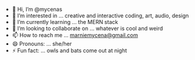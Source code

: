 - 👋 Hi, I’m @mycenas
- 👀 I’m interested in ... creative and interactive coding, art, audio, design
- 🌱 I’m currently learning ... the MERN stack
- 💞️ I’m looking to collaborate on ... whatever is cool and weird
- 📫 How to reach me ... marniemycena@gmail.com   
- 😄 Pronouns: ... she/her
- ⚡ Fun fact: ... owls and bats come out at night
